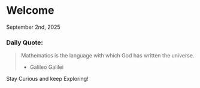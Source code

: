 # Welcome

September 2nd, 2025

### Daily Quote:
> Mathematics is the language with which God has written the universe.
> 	- Galileo Galilei

Stay Curious and keep Exploring!
